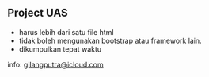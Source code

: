 ## Project UAS

- harus lebih dari satu file html
- tidak boleh mengunakan bootstrap atau framework lain.
- dikumpulkan tepat waktu

info: gilangputra@icloud.com